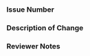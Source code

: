 
### Issue Number
<!-- Format is # followed by your issue number-->

### Description of Change
<!-- Please provide a description of the change here. What are your code changes intended to update, correct, or remove? -->

### Reviewer Notes
<!-- Please provide any special notes for the reviewer. -->

